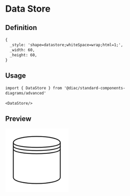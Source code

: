 # Data Store

## Definition

```
{
  _style: 'shape=datastore;whiteSpace=wrap;html=1;',
  _width: 60,
  _height: 60,
}
```

## Usage

```
import { DataStore } from '@diac/standard-components-diagrams/advanced'

<DataStore/>
```

## Preview

<img src="./data-store.png" width="200"/>
